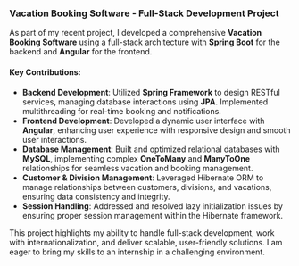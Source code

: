 ### Vacation Booking Software - Full-Stack Development Project

As part of my recent project, I developed a comprehensive **Vacation Booking Software** using a full-stack architecture with **Spring Boot** for the backend and **Angular** for the frontend. 

#### Key Contributions:
- **Backend Development**: Utilized **Spring Framework** to design RESTful services, managing database interactions using **JPA**. Implemented multithreading for real-time booking and notifications.
- **Frontend Development**: Developed a dynamic user interface with **Angular**, enhancing user experience with responsive design and smooth user interactions.
- **Database Management**: Built and optimized relational databases with **MySQL**, implementing complex **OneToMany** and **ManyToOne** relationships for seamless vacation and booking management.
- **Customer & Division Management**: Leveraged Hibernate ORM to manage relationships between customers, divisions, and vacations, ensuring data consistency and integrity.
- **Session Handling**: Addressed and resolved lazy initialization issues by ensuring proper session management within the Hibernate framework.

This project highlights my ability to handle full-stack development, work with internationalization, and deliver scalable, user-friendly solutions. I am eager to bring my skills to an internship in a challenging environment.

